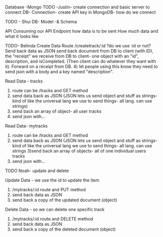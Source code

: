 

Database
-Mongo
TODO -Justin- create connection and basic server to connect
DB- Connection- create API key in MongoDB- how do we connect


TODO - Shui
DB- Model -& Schema

API
Consuming our API
Endpoint
how data is to be sent
How much data and what it looks like


TODO-
Belinda
Create Data
Route /createtrack/:id          ?do we use :id or not?
Send back data as JSON
send back document from DB to client (with ID), the "receipt" we receive from DB to client- one object with an "id", description, and isCompleted. (Then client can do whatever they want with it).  Forward on a receipt from DB.
4) let people using this know they need to send json with a body and a key named "description".

Read Data - tracks
1)  route can be /tracks and GET method
2)  send data back as JSON  (JSON lets us send object and stuff as strings-kind of like the universal lang we use to send things- all lang. can use strings)
3)  send back an array of object- all user tracks 
4) send json with…

Read Data- mytracks
1)  route can be /tracks and GET method
2)  send data back as JSON  (JSON lets us send object and stuff as strings-kind of like the universal lang we use to send things- all lang. can use strings
3)send back an array of objects- all of one individual users tracks 
4) send json with…


TODO
Noah- update and delete

Update Data - we use the id to update the item
1) /mytracks/:id route and PUT method
2) send back data as JSON
3) send back a copy of the updated document  (object)

Delete Data - so we can delete one specific track
1) /mytracks/:id route and DELETE method
2) send back data as JSON
3) send back a copy of the deleted document (object)
